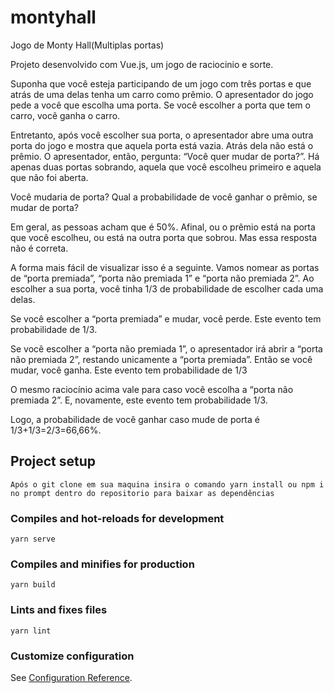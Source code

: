 # montyhall
Jogo de Monty Hall(Multiplas portas)

Projeto desenvolvido com Vue.js, um jogo de raciocinio e sorte.

Suponha que você esteja participando de um jogo com três portas e que atrás de uma delas tenha um carro como prêmio. O apresentador do jogo pede a você que escolha uma porta. Se você escolher a porta que tem o carro, você ganha o carro.

Entretanto, após você escolher sua porta, o apresentador abre uma outra porta do jogo e mostra que aquela porta está vazia. Atrás dela não está o prêmio. O apresentador, então, pergunta: “Você quer mudar de porta?”. Há apenas duas portas sobrando, aquela que você escolheu primeiro e aquela que não foi aberta.

Você mudaria de porta? Qual a probabilidade de você ganhar o prêmio, se mudar de porta?

Em geral, as pessoas acham que é 50%. Afinal, ou o prêmio está na porta que você escolheu, ou está na outra porta que sobrou. Mas essa resposta não é correta.

A forma mais fácil de visualizar isso é a seguinte. Vamos nomear as portas de “porta premiada”, “porta não premiada 1” e “porta não premiada 2”. Ao escolher a sua porta, você tinha 1/3 de probabilidade de escolher cada uma delas.

Se você escolher a “porta premiada” e mudar, você perde. Este evento tem probabilidade de 1/3.

Se você escolher a “porta não premiada 1”, o apresentador irá abrir a “porta não premiada 2”, restando unicamente a “porta premiada”. Então se você mudar, você ganha. Este evento tem probabilidade de 1/3

O mesmo raciocínio acima vale para caso você escolha a “porta não premiada 2”. E, novamente, este evento tem probabilidade 1/3.

Logo, a probabilidade de você ganhar caso mude de porta é 1/3+1/3=2/3=66,66%.

## Project setup
```
Após o git clone em sua maquina insira o comando yarn install ou npm i no prompt dentro do repositorio para baixar as dependências
```

### Compiles and hot-reloads for development
```
yarn serve
```

### Compiles and minifies for production
```
yarn build
```

### Lints and fixes files
```
yarn lint
```

### Customize configuration
See [Configuration Reference](https://cli.vuejs.org/config/).
